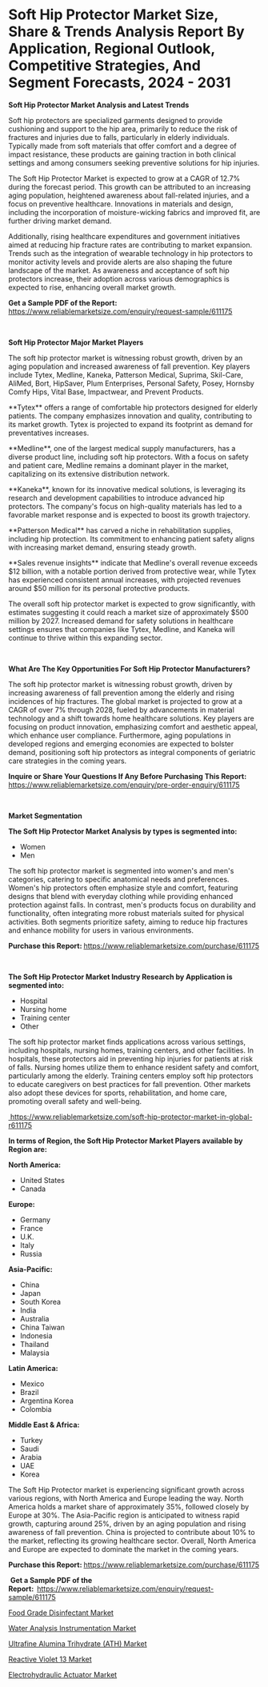 <p><h1>Soft Hip Protector Market Size, Share & Trends Analysis Report By Application, Regional Outlook, Competitive Strategies, And Segment Forecasts, 2024 - 2031</h1></p><p><strong>Soft Hip Protector Market Analysis and Latest Trends</strong></p>
<p><p>Soft hip protectors are specialized garments designed to provide cushioning and support to the hip area, primarily to reduce the risk of fractures and injuries due to falls, particularly in elderly individuals. Typically made from soft materials that offer comfort and a degree of impact resistance, these products are gaining traction in both clinical settings and among consumers seeking preventive solutions for hip injuries.</p><p>The Soft Hip Protector Market is expected to grow at a CAGR of 12.7% during the forecast period. This growth can be attributed to an increasing aging population, heightened awareness about fall-related injuries, and a focus on preventive healthcare. Innovations in materials and design, including the incorporation of moisture-wicking fabrics and improved fit, are further driving market demand.</p><p>Additionally, rising healthcare expenditures and government initiatives aimed at reducing hip fracture rates are contributing to market expansion. Trends such as the integration of wearable technology in hip protectors to monitor activity levels and provide alerts are also shaping the future landscape of the market. As awareness and acceptance of soft hip protectors increase, their adoption across various demographics is expected to rise, enhancing overall market growth.</p></p>
<p><strong>Get a Sample PDF of the Report:&nbsp;</strong> <a href="https://www.reliablemarketsize.com/enquiry/request-sample/611175?utm_campaign=1175&utm_medium=2&utm_source=Github&utm_content=ia&utm_term=03102024&utm_id=soft-hip-protector">https://www.reliablemarketsize.com/enquiry/request-sample/611175</a></p>
<p>&nbsp;</p>
<p><strong>Soft Hip Protector Major Market Players</strong></p>
<p><p>The soft hip protector market is witnessing robust growth, driven by an aging population and increased awareness of fall prevention. Key players include Tytex, Medline, Kaneka, Patterson Medical, Suprima, Skil-Care, AliMed, Bort, HipSaver, Plum Enterprises, Personal Safety, Posey, Hornsby Comfy Hips, Vital Base, Impactwear, and Prevent Products.</p><p>**Tytex** offers a range of comfortable hip protectors designed for elderly patients. The company emphasizes innovation and quality, contributing to its market growth. Tytex is projected to expand its footprint as demand for preventatives increases.</p><p>**Medline**, one of the largest medical supply manufacturers, has a diverse product line, including soft hip protectors. With a focus on safety and patient care, Medline remains a dominant player in the market, capitalizing on its extensive distribution network. </p><p>**Kaneka**, known for its innovative medical solutions, is leveraging its research and development capabilities to introduce advanced hip protectors. The company's focus on high-quality materials has led to a favorable market response and is expected to boost its growth trajectory.</p><p>**Patterson Medical** has carved a niche in rehabilitation supplies, including hip protection. Its commitment to enhancing patient safety aligns with increasing market demand, ensuring steady growth.</p><p>**Sales revenue insights** indicate that Medline's overall revenue exceeds $12 billion, with a notable portion derived from protective wear, while Tytex has experienced consistent annual increases, with projected revenues around $50 million for its personal protective products. </p><p>The overall soft hip protector market is expected to grow significantly, with estimates suggesting it could reach a market size of approximately $500 million by 2027. Increased demand for safety solutions in healthcare settings ensures that companies like Tytex, Medline, and Kaneka will continue to thrive within this expanding sector.</p></p>
<p>&nbsp;</p>
<p><strong>What Are The Key Opportunities For Soft Hip Protector Manufacturers?</strong></p>
<p><p>The soft hip protector market is witnessing robust growth, driven by increasing awareness of fall prevention among the elderly and rising incidences of hip fractures. The global market is projected to grow at a CAGR of over 7% through 2028, fueled by advancements in material technology and a shift towards home healthcare solutions. Key players are focusing on product innovation, emphasizing comfort and aesthetic appeal, which enhance user compliance. Furthermore, aging populations in developed regions and emerging economies are expected to bolster demand, positioning soft hip protectors as integral components of geriatric care strategies in the coming years.</p></p>
<p><strong>Inquire or Share Your Questions If Any Before Purchasing This Report:</strong> <a href="https://www.reliablemarketsize.com/enquiry/pre-order-enquiry/611175?utm_campaign=1175&utm_medium=2&utm_source=Github&utm_content=ia&utm_term=03102024&utm_id=soft-hip-protector">https://www.reliablemarketsize.com/enquiry/pre-order-enquiry/611175</a></p>
<p>&nbsp;</p>
<p><strong>Market Segmentation</strong></p>
<p><strong>The Soft Hip Protector Market Analysis by types is segmented into:</strong></p>
<p><ul><li>Women</li><li>Men</li></ul></p>
<p><p>The soft hip protector market is segmented into women's and men's categories, catering to specific anatomical needs and preferences. Women's hip protectors often emphasize style and comfort, featuring designs that blend with everyday clothing while providing enhanced protection against falls. In contrast, men's products focus on durability and functionality, often integrating more robust materials suited for physical activities. Both segments prioritize safety, aiming to reduce hip fractures and enhance mobility for users in various environments.</p></p>
<p><strong>Purchase this Report:&nbsp;</strong><a href="https://www.reliablemarketsize.com/purchase/611175?utm_campaign=1175&utm_medium=2&utm_source=Github&utm_content=ia&utm_term=03102024&utm_id=soft-hip-protector">https://www.reliablemarketsize.com/purchase/611175</a></p>
<p>&nbsp;</p>
<p><strong>The Soft Hip Protector Market Industry Research by Application is segmented into:</strong></p>
<p><ul><li>Hospital</li><li>Nursing home</li><li>Training center</li><li>Other</li></ul></p>
<p><p>The soft hip protector market finds applications across various settings, including hospitals, nursing homes, training centers, and other facilities. In hospitals, these protectors aid in preventing hip injuries for patients at risk of falls. Nursing homes utilize them to enhance resident safety and comfort, particularly among the elderly. Training centers employ soft hip protectors to educate caregivers on best practices for fall prevention. Other markets also adopt these devices for sports, rehabilitation, and home care, promoting overall safety and well-being.</p></p>
<p><a href="https://www.reliablemarketsize.com/soft-hip-protector-market-in-global-r611175?utm_campaign=1175&utm_medium=2&utm_source=Github&utm_content=ia&utm_term=03102024&utm_id=soft-hip-protector">&nbsp;https://www.reliablemarketsize.com/soft-hip-protector-market-in-global-r611175</a></p>
<p><strong>In terms of Region, the Soft Hip Protector Market Players available by Region are:</strong></p>
<p>
    <p> <strong> North America: </strong>
        <ul>
            <li>United States</li>
            <li>Canada</li>
        </ul>
        </p> 
    <p> <strong> Europe: </strong>
        <ul>
            <li>Germany</li>
            <li>France</li>
            <li>U.K.</li>
            <li>Italy</li>
            <li>Russia</li>
        </ul>
        </p> 
    <p> <strong> Asia-Pacific: </strong>
        <ul>
            <li>China</li>
            <li>Japan</li>
            <li>South Korea</li>
            <li>India</li>
            <li>Australia</li>
            <li>China Taiwan</li>
            <li>Indonesia</li>
            <li>Thailand</li>
            <li>Malaysia</li>
        </ul>
        </p> 
    <p> <strong> Latin America: </strong>
        <ul>
            <li>Mexico</li>
            <li>Brazil</li>
            <li>Argentina Korea</li>
            <li>Colombia</li>
        </ul>
        </p> 
    <p> <strong> Middle East & Africa: </strong>
        <ul>
            <li>Turkey</li>
            <li>Saudi</li>
            <li>Arabia</li>
            <li>UAE</li>
            <li>Korea</li>
        </ul>
    </p>
    </p>
<p><p>The Soft Hip Protector market is experiencing significant growth across various regions, with North America and Europe leading the way. North America holds a market share of approximately 35%, followed closely by Europe at 30%. The Asia-Pacific region is anticipated to witness rapid growth, capturing around 25%, driven by an aging population and rising awareness of fall prevention. China is projected to contribute about 10% to the market, reflecting its growing healthcare sector. Overall, North America and Europe are expected to dominate the market in the coming years.</p></p>
<p><strong>Purchase this Report: </strong><a href="https://www.reliablemarketsize.com/purchase/611175?utm_campaign=1175&utm_medium=2&utm_source=Github&utm_content=ia&utm_term=03102024&utm_id=soft-hip-protector">https://www.reliablemarketsize.com/purchase/611175</a></p>
<p>&nbsp;<strong>Get a Sample PDF of the Report:&nbsp;&nbsp;</strong><a href="https://www.reliablemarketsize.com/enquiry/request-sample/611175?utm_campaign=1175&utm_medium=2&utm_source=Github&utm_content=ia&utm_term=03102024&utm_id=soft-hip-protector">https://www.reliablemarketsize.com/enquiry/request-sample/611175</a></p>
<p><strong></strong></p>
<p><p><a href="https://github.com/DorinaOsmani364/Market-Research-Report-List-1/blob/main/food-grade-disinfectant-market.md?utm_campaign=1175&utm_medium=2&utm_source=Github&utm_content=ia&utm_term=03102024&utm_id=soft-hip-protector">Food Grade Disinfectant Market</a></p><p><a href="https://www.linkedin.com/pulse/water-analysis-instrumentation-market-industry-landscape-growth-hskhe?trackingId=98CnLGVQQUyvI46ygm%2FUkg%3D%3D&utm_campaign=1175&utm_medium=2&utm_source=Github&utm_content=ia&utm_term=03102024&utm_id=soft-hip-protector">Water Analysis Instrumentation Market</a></p><p><a href="https://github.com/GroverBarry/Market-Research-Report-List-7/blob/main/ultrafine-alumina-trihydrate-ath-market.md?utm_campaign=1175&utm_medium=2&utm_source=Github&utm_content=ia&utm_term=03102024&utm_id=soft-hip-protector">Ultrafine Alumina Trihydrate (ATH) Market</a></p><p><a href="https://issuu.com/reportprime-2/docs/reactive-violet-13-market-size-2030_aa993f4616c8a2?utm_campaign=1175&utm_medium=2&utm_source=Github&utm_content=ia&utm_term=03102024&utm_id=soft-hip-protector">Reactive Violet 13 Market</a></p><p><a href="https://www.linkedin.com/pulse/electrohydraulic-actuator-market-global-regional-analysis-2024-gzlse?trackingId=6k68UrLIRSKXoPNdrhAyOg%3D%3D&utm_campaign=1175&utm_medium=2&utm_source=Github&utm_content=ia&utm_term=03102024&utm_id=soft-hip-protector">Electrohydraulic Actuator Market</a></p></p>